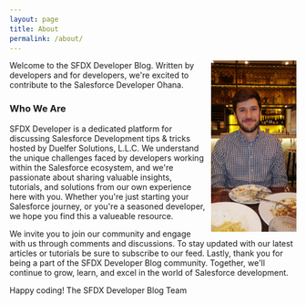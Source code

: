 ```yaml
---
layout: page
title: About
permalink: /about/
---
```

<h2 id="postTitle" style="display:none">About</h2>
<img src="/assets/img/profile.jpeg" height="300" style="float:right;padding-left: 10px;"/>

Welcome to the SFDX Developer Blog. Written by developers and for developers, we're excited to contribute to the Salesforce Developer Ohana.

### Who We Are

SFDX Developer is a dedicated platform for discussing Salesforce Development tips & tricks hosted by Duelfer Solutions, L.L.C. We understand the unique challenges faced by developers working within the Salesforce ecosystem, and we're passionate about sharing valuable insights, tutorials, and solutions from our own experience here with you. Whether you're just starting your Salesforce journey, or you're a seasoned developer, we hope you find this a valueable resource. 

We invite you to join our community and engage with us through comments and discussions. To stay updated with our latest articles or tutorials be sure to subscribe to our feed. Lastly, thank you for being a part of the SFDX Developer Blog community. Together, we'll continue to grow, learn, and excel in the world of Salesforce development.

Happy coding!
The SFDX Developer Blog Team